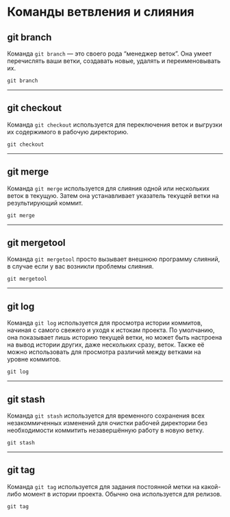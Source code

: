 # Команды ветвления и слияния

## git branch

Команда ```git branch``` — это своего рода “менеджер веток”. Она умеет перечислять ваши ветки, создавать новые, удалять и переименовывать их.

```
git branch
```

---

## git checkout

Команда ```git checkout``` используется для переключения веток и выгрузки их содержимого в рабочую директорию.

```
git checkout
```

---

## git merge

Команда ```git merge``` используется для слияния одной или нескольких веток в текущую. Затем она устанавливает указатель текущей ветки на результирующий коммит.

```
git merge
```

---

## git mergetool

Команда ```git mergetool``` просто вызывает внешнюю программу слияний, в случае если у вас возникли проблемы слияния.

```
git mergetool
```

---

## git log

Команда ```git log``` используется для просмотра истории коммитов, начиная с самого свежего и уходя к истокам проекта. По умолчанию, она показывает лишь историю текущей ветки, но может быть настроена на вывод истории других, даже нескольких сразу, веток. Также её можно использовать для просмотра различий между ветками на уровне коммитов.

```
git log
```

---

## git stash

Команда ```git stash``` используется для временного сохранения всех незакоммиченных изменений для очистки рабочей директории без необходимости коммитить незавершённую работу в новую ветку.

```
git stash
```

---

## git tag

Команда ```git tag``` используется для задания постоянной метки на какой-либо момент в истории проекта. Обычно она используется для релизов.

```
git tag
```